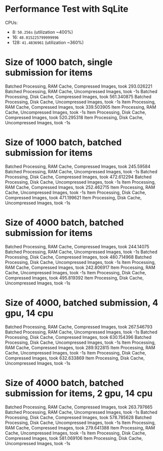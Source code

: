 # Performance Test with SqLite

CPUs:
- 8: `50.256s` (utilization ~400%)
- 16: `48.015225799999996` 
- 128: `41.4836961` (utilization ~360%)


# Size of 1000 batch, single submission for items
Batched Processing, RAM Cache, Compressed Images, took 293.026221
Batched Processing, RAM Cache, Uncompressed Images, took -1s
Batched Processing, Disk Cache, Compressed Images, took 561.340875
Batched Processing, Disk Cache, Uncompressed Images, took -1s
Item Processing, RAM Cache, Compressed Images, took 339.503905
Item Processing, RAM Cache, Uncompressed Images, took -1s
Item Processing, Disk Cache, Compressed Images, took 520.295318
Item Processing, Disk Cache, Uncompressed Images, took -1s


# Size of 1000 batch, batched submission for items
Batched Processing, RAM Cache, Compressed Images, took 245.59584
Batched Processing, RAM Cache, Uncompressed Images, took -1s
Batched Processing, Disk Cache, Compressed Images, took 472.612294
Batched Processing, Disk Cache, Uncompressed Images, took -1s
Item Processing, RAM Cache, Compressed Images, took 252.462715
Item Processing, RAM Cache, Uncompressed Images, took -1s
Item Processing, Disk Cache, Compressed Images, took 471.199621
Item Processing, Disk Cache, Uncompressed Images, took -1s

# Size of 4000 batch, batched submission for items
Batched Processing, RAM Cache, Compressed Images, took 244.14075
Batched Processing, RAM Cache, Uncompressed Images, took -1s
Batched Processing, Disk Cache, Compressed Images, took 480.714968
Batched Processing, Disk Cache, Uncompressed Images, took -1s
Item Processing, RAM Cache, Compressed Images, took 242.806917
Item Processing, RAM Cache, Uncompressed Images, took -1s
Item Processing, Disk Cache, Compressed Images, took 495.819392
Item Processing, Disk Cache, Uncompressed Images, took -1s

# Size of 4000, batched submission, 4 gpu, 14 cpu
Batched Processing, RAM Cache, Compressed Images, took 267.546793
Batched Processing, RAM Cache, Uncompressed Images, took -1s
Batched Processing, Disk Cache, Compressed Images, took 630.154396
Batched Processing, Disk Cache, Uncompressed Images, took -1s
Item Processing, RAM Cache, Compressed Images, took 289.922815
Item Processing, RAM Cache, Uncompressed Images, took -1s
Item Processing, Disk Cache, Compressed Images, took 632.633869
Item Processing, Disk Cache, Uncompressed Images, took -1s

# Size of 4000 batch, batched submission for items, 2 gpu, 14 cpu
Batched Processing, RAM Cache, Compressed Images, took 263.797665
Batched Processing, RAM Cache, Uncompressed Images, took -1s
Batched Processing, Disk Cache, Compressed Images, took 578.785628
Batched Processing, Disk Cache, Uncompressed Images, took -1s
Item Processing, RAM Cache, Compressed Images, took 279.641388
Item Processing, RAM Cache, Uncompressed Images, took -1s
Item Processing, Disk Cache, Compressed Images, took 581.069106
Item Processing, Disk Cache, Uncompressed Images, took -1s